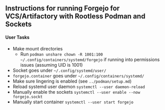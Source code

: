 ## Instructions for running Forgejo for VCS/Artifactory with Rootless Podman and Sockets

#### User Tasks
- Make mount directories
    - Run `podman unshare chown -R 1001:100 ~/.config/containers/systemd/forgejo` if running into permissions issues (assuming UID is 1001)
- Socket goes under `~/.config/systemd/user/`
- `forgejo.container` goes under `~/.config/containers/systemd/`
- Make sure lingering is enabled (see `../podman/setup.md`)
- Reload systemd user daemon `systemctl --user daemon-reload`
- Manually enable the sockets `systemctl --user enable --now forgejo.sockt`
- Manually start container `systemctl --user start forgejo`